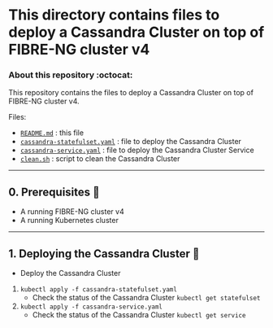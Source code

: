 # This directory contains files to deploy a Cassandra Cluster on top of FIBRE-NG cluster v4

### About this repository :octocat:
This repository contains the files to deploy a Cassandra Cluster on top of FIBRE-NG cluster v4. 

Files:
* [`README.md`](https://github.com/romoreira/SFI2-Distributed-Orchestration/blob/main/2nd/v4/README.md) : this file
* [`cassandra-statefulset.yaml`](https://github.com/romoreira/SFI2-Distributed-Orchestration/blob/main/2nd/v4/cassandra-statefulset.yaml) : file to deploy the Cassandra Cluster
* [`cassandra-service.yaml`](https://github.com/romoreira/SFI2-Distributed-Orchestration/blob/main/2nd/v4/service.yaml) : file to deploy the Cassandra Cluster Service
* [`clean.sh`](https://github.com/romoreira/SFI2-Distributed-Orchestration/blob/main/2nd/v4/clean.sh) : script to clean the Cassandra Cluster

---

## 0. Prerequisites :rocket:
- A running FIBRE-NG cluster v4
- A running Kubernetes cluster

---

## 1. Deploying the Cassandra Cluster :roller_coaster:
- Deploy the Cassandra Cluster
1. ```kubectl apply -f cassandra-statefulset.yaml```
   - Check the status of the Cassandra Cluster
   ```kubectl get statefulset```
2. ```kubectl apply -f cassandra-service.yaml```
   - Check the status of the Cassandra Cluster
   ```kubectl get service```
